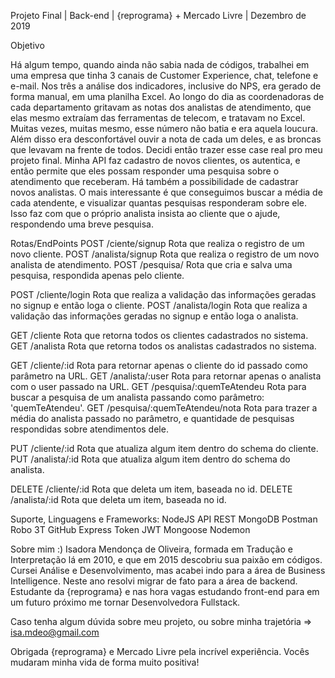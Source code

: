Projeto Final | Back-end | {reprograma} + Mercado Livre | Dezembro de 2019

Objetivo

Há algum tempo, quando ainda não sabia nada de códigos, trabalhei em uma empresa que tinha 3 canais de Customer Experience, chat, telefone e e-mail. Nos três a análise dos indicadores, inclusive do NPS, era gerado de forma manual, em uma planilha Excel. 
Ao longo do dia as coordenadoras de cada departamento gritavam as notas dos analistas de atendimento, que elas mesmo extraíam das ferramentas de telecom, e tratavam no Excel. Muitas vezes, muitas mesmo, esse número não batia e era aquela loucura. 
Além disso era desconfortável ouvir a nota de cada um deles, e as broncas que levavam na frente de todos. 
Decidi então trazer esse case real pro meu projeto final. Minha API faz cadastro de novos clientes, os autentica, e então permite que eles possam responder uma pesquisa sobre o atendimento que receberam. Há também a possibilidade de cadastrar novos analistas. O mais interessante é que conseguimos buscar a média de cada atendente, e visualizar quantas pesquisas responderam sobre ele.
Isso faz com que o próprio analista insista ao cliente que o ajude, respondendo uma breve pesquisa. 

Rotas/EndPoints
POST /ciente/signup Rota que realiza o registro de um novo cliente.
POST /analista/signup Rota que realiza o registro de um novo analista de atendimento.
POST /pesquisa/ Rota que cria e salva uma pesquisa, respondida apenas pelo cliente. 

POST /cliente/login Rota que realiza a validação das informações geradas no signup e então loga o cliente.
POST /analista/login Rota que realiza a validação das informações geradas no signup e então loga o analista.

GET /cliente Rota que retorna todos os clientes cadastrados no sistema.
GET /analista Rota que retorna todos os analistas cadastrados no sistema.

GET /cliente/:id Rota para retornar apenas o cliente do id passado como parâmetro na URL.
GET /analista/:user Rota para retornar apenas o analista com o user passado na URL.
GET /pesquisa/:quemTeAtendeu Rota para buscar a pesquisa de um analista passando como parâmetro: 'quemTeAtendeu'.
GET /pesquisa/:quemTeAtendeu/nota Rota para trazer a média do analista passado no parâmetro, e quantidade de pesquisas respondidas sobre atendimentos dele.

PUT /cliente/:id Rota que atualiza algum item dentro do schema do cliente.
PUT /analista/:id Rota que atualiza algum item dentro do schema do analista.

DELETE /cliente/:id Rota que deleta um item, baseada no id.
DELETE /analista/:id Rota que deleta um item, baseada no id. 

Suporte, Linguagens e Frameworks:
NodeJS
API REST
MongoDB
Postman
Robo 3T
GitHub
Express
Token JWT
Mongoose
Nodemon

Sobre mim :)
Isadora Mendonça de Oliveira, formada em Tradução e Interpretação lá em 2010, e que em 2015 descobriu sua paixão em códigos. Cursei Análise e Desenvolvimento, mas acabei indo para a área de Business Intelligence. Neste ano resolvi migrar de fato para a área de backend. Estudante da {reprograma} e nas hora vagas estudando front-end para em um futuro próximo me tornar Desenvolvedora Fullstack. 

Caso tenha algum dúvida sobre meu projeto, ou sobre minha trajetória => isa.mdeo@gmail.com

Obrigada {reprograma} e Mercado Livre pela incrível experiência. Vocês mudaram minha vida de forma muito positiva!
